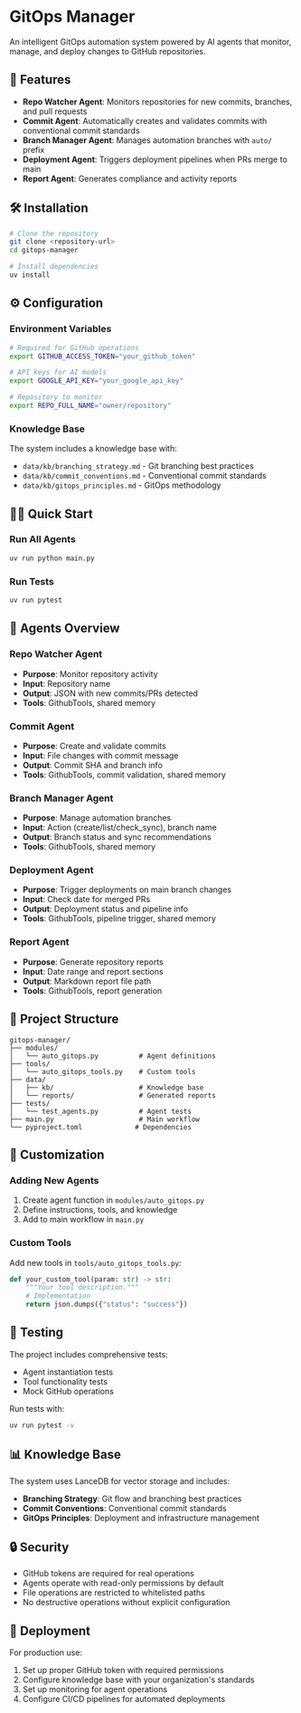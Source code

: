 # GitOps Manager

An intelligent GitOps automation system powered by AI agents that monitor, manage, and deploy changes to GitHub repositories.

## 🚀 Features

- **Repo Watcher Agent**: Monitors repositories for new commits, branches, and pull requests
- **Commit Agent**: Automatically creates and validates commits with conventional commit standards
- **Branch Manager Agent**: Manages automation branches with `auto/` prefix
- **Deployment Agent**: Triggers deployment pipelines when PRs merge to main
- **Report Agent**: Generates compliance and activity reports

## 🛠️ Installation

```bash
# Clone the repository
git clone <repository-url>
cd gitops-manager

# Install dependencies
uv install
```

## ⚙️ Configuration

### Environment Variables

```bash
# Required for GitHub operations
export GITHUB_ACCESS_TOKEN="your_github_token"

# API keys for AI models
export GOOGLE_API_KEY="your_google_api_key"

# Repository to monitor
export REPO_FULL_NAME="owner/repository"
```

### Knowledge Base

The system includes a knowledge base with:
- `data/kb/branching_strategy.md` - Git branching best practices
- `data/kb/commit_conventions.md` - Conventional commit standards
- `data/kb/gitops_principles.md` - GitOps methodology

## 🏃‍♂️ Quick Start

### Run All Agents
```bash
uv run python main.py
```

### Run Tests
```bash
uv run pytest
```

## 🤖 Agents Overview

### Repo Watcher Agent
- **Purpose**: Monitor repository activity
- **Input**: Repository name
- **Output**: JSON with new commits/PRs detected
- **Tools**: GithubTools, shared memory

### Commit Agent
- **Purpose**: Create and validate commits
- **Input**: File changes with commit message
- **Output**: Commit SHA and branch info
- **Tools**: GithubTools, commit validation, shared memory

### Branch Manager Agent
- **Purpose**: Manage automation branches
- **Input**: Action (create/list/check_sync), branch name
- **Output**: Branch status and sync recommendations
- **Tools**: GithubTools, shared memory

### Deployment Agent
- **Purpose**: Trigger deployments on main branch changes
- **Input**: Check date for merged PRs
- **Output**: Deployment status and pipeline info
- **Tools**: GithubTools, pipeline trigger, shared memory

### Report Agent
- **Purpose**: Generate repository reports
- **Input**: Date range and report sections
- **Output**: Markdown report file path
- **Tools**: GithubTools, report generation

## 📁 Project Structure

```
gitops-manager/
├── modules/
│   └── auto_gitops.py          # Agent definitions
├── tools/
│   └── auto_gitops_tools.py    # Custom tools
├── data/
│   ├── kb/                     # Knowledge base
│   └── reports/                # Generated reports
├── tests/
│   └── test_agents.py          # Agent tests
├── main.py                     # Main workflow
└── pyproject.toml             # Dependencies
```

## 🔧 Customization

### Adding New Agents
1. Create agent function in `modules/auto_gitops.py`
2. Define instructions, tools, and knowledge
3. Add to main workflow in `main.py`

### Custom Tools
Add new tools in `tools/auto_gitops_tools.py`:
```python
def your_custom_tool(param: str) -> str:
    """Your tool description."""
    # Implementation
    return json.dumps({"status": "success"})
```

## 🧪 Testing

The project includes comprehensive tests:
- Agent instantiation tests
- Tool functionality tests
- Mock GitHub operations

Run tests with:
```bash
uv run pytest -v
```

## 📊 Knowledge Base

The system uses LanceDB for vector storage and includes:
- **Branching Strategy**: Git flow and branching best practices
- **Commit Conventions**: Conventional commit standards
- **GitOps Principles**: Deployment and infrastructure management

## 🔒 Security

- GitHub tokens are required for real operations
- Agents operate with read-only permissions by default
- File operations are restricted to whitelisted paths
- No destructive operations without explicit configuration

## 🚀 Deployment

For production use:
1. Set up proper GitHub token with required permissions
2. Configure knowledge base with your organization's standards
3. Set up monitoring for agent operations
4. Configure CI/CD pipelines for automated deployments


